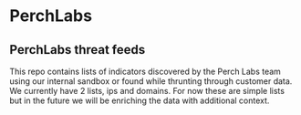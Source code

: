 # PerchLabs
## PerchLabs threat feeds
This repo contains lists of indicators discovered by the Perch Labs team using our internal sandbox or found while thrunting through customer data.  We currently have 2 lists, ips and domains.  For now these are simple lists but in the future we will be enriching the data with additional context.
